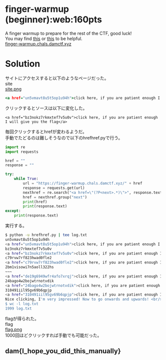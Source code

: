 # finger-warmup (beginner):web:160pts
A finger warmup to prepare for the rest of the CTF, good luck!  
You may find [this](https://realpython.com/python-requests/) or [this](https://programminghistorian.org/en/lessons/intro-to-beautiful-soup) to be helpful.  
[finger-warmup.chals.damctf.xyz](https://finger-warmup.chals.damctf.xyz/)  

# Solution
サイトにアクセスすると以下のようなページだった。  
site  
[site.png](site/site.png)  
```html:index.html
<a href="un5vmavt8u5t5op1u94h">click here, if you are patient enough I will give you the flag</a>
```
クリックするとソースは以下に変化した。  
```html:un5vmavt8u5t5op1u94h
<a href="bz3nokz7rkmxtef7v5u0v">click here, if you are patient enough I will give you the flag</a>
```
毎回クリックするとhrefが変わるようだ。  
手動でたどるのは難しそうなので以下のhrefhref.pyで行う。  
```python:hrefhref.py
import re
import requests

href = ""
response = ""

try:
    while True:
        url = "https://finger-warmup.chals.damctf.xyz/" + href
        response = requests.get(url)
        nexthref = re.search("<a href=\"(?P<next>.*)\">", response.text)
        href = nexthref.group("next")
        print(href)
        print(response.text)
except:
    print(response.text)
```
実行する。  
```bash
$ python -u hrefhref.py | tee log.txt
un5vmavt8u5t5op1u94h
<a href="un5vmavt8u5t5op1u94h">click here, if you are patient enough I will give you the flag</a>
bz3nokz7rkmxtef7v5u0v
<a href="bz3nokz7rkmxtef7v5u0v">click here, if you are patient enough I will give you the flag</a>
c79rvw7rf823hwad0fle2
<a href="c79rvw7rf823hwad0fle2">click here, if you are patient enough I will give you the flag</a>
2bm1visowi7n5aoll322hs
~~~
<a href="de19g6949wfr4afo7xrqj">click here, if you are patient enough I will give you the flag</a>
24bago4w2bojwtrnotvdik
<a href="24bago4w2bojwtrnotvdik">click here, if you are patient enough I will give you the flag</a>
310491iil95gv69b6qpjp
<a href="310491iil95gv69b6qpjp">click here, if you are patient enough I will give you the flag</a>
Nice clicking, I'm very impressed! Now to go onwards and upwards! <br/><pre>dam{I_hope_you_did_this_manually}</pre>
$ wc -l log.txt
1999 log.txt
```
flagが得られた。  
flag  
[flag.png](site/flag.png)  
1000回ほどクリックすれば手動でも可能だった。  

## dam{I_hope_you_did_this_manually}